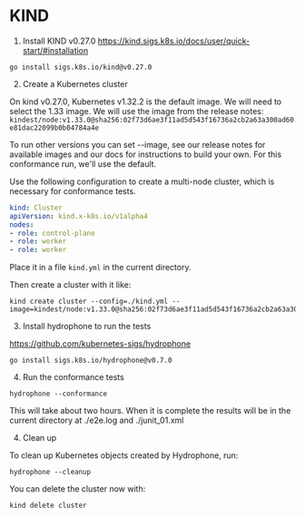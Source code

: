# KIND

1. Install KIND v0.27.0 https://kind.sigs.k8s.io/docs/user/quick-start/#installation

```shell
go install sigs.k8s.io/kind@v0.27.0
```

2. Create a Kubernetes cluster

On kind v0.27.0, Kubernetes v1.32.2 is the default image.
We will need to select the 1.33 image.
We will use the image from the release notes: `kindest/node:v1.33.0@sha256:02f73d6ae3f11ad5d543f16736a2cb2a63a300ad60e81dac22099b0b04784a4e`

To run other versions you can set --image, see our release notes for available images
and our docs for instructions to build your own.
For this conformance run, we'll use the default.

Use the following configuration to create a multi-node cluster, which is necessary
for conformance tests.

```yaml
kind: Cluster
apiVersion: kind.x-k8s.io/v1alpha4
nodes:
- role: control-plane
- role: worker
- role: worker
```

Place it in a file `kind.yml` in the current directory.

Then create a cluster with it like:

```shell
kind create cluster --config=./kind.yml --image=kindest/node:v1.33.0@sha256:02f73d6ae3f11ad5d543f16736a2cb2a63a300ad60e81dac22099b0b04784a4e
```

3. Install hydrophone to run the tests

https://github.com/kubernetes-sigs/hydrophone


```shell
go install sigs.k8s.io/hydrophone@v0.7.0
```

4. Run the conformance tests

```shell
hydrophone --conformance
```

This will take about two hours. When it is complete the results will be in the current directory at ./e2e.log and ./junit_01.xml


4. Clean up

To clean up Kubernetes objects created by Hydrophone, run:

```shell
hydrophone --cleanup
```

You can delete the cluster now with:

```shell
kind delete cluster
```
